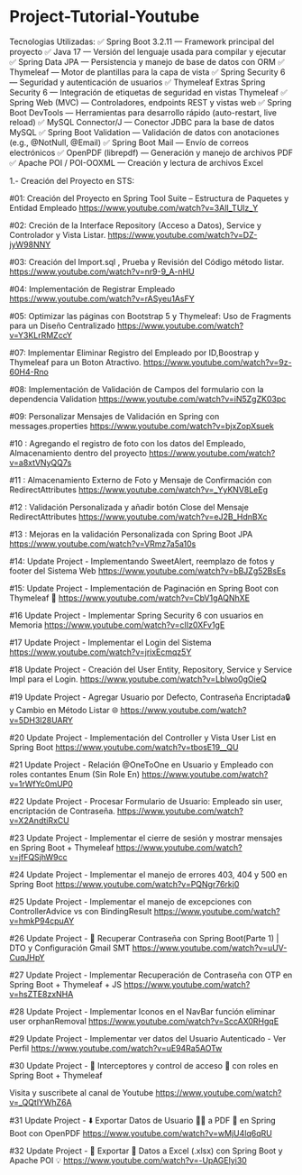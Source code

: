 # Project-Tutorial-Youtube

Tecnologias Utilizadas:
✅ Spring Boot 3.2.11 — Framework principal del proyecto
✅ Java 17 — Versión del lenguaje usada para compilar y ejecutar
✅ Spring Data JPA — Persistencia y manejo de base de datos con ORM
✅ Thymeleaf — Motor de plantillas para la capa de vista
✅ Spring Security 6 — Seguridad y autenticación de usuarios
✅ Thymeleaf Extras Spring Security 6 — Integración de etiquetas de seguridad en vistas Thymeleaf
✅ Spring Web (MVC) — Controladores, endpoints REST y vistas web
✅ Spring Boot DevTools — Herramientas para desarrollo rápido (auto-restart, live reload)
✅ MySQL Connector/J — Conector JDBC para la base de datos MySQL
✅ Spring Boot Validation — Validación de datos con anotaciones (e.g., @NotNull, @Email)
✅ Spring Boot Mail — Envío de correos electrónicos
✅ OpenPDF (librepdf) — Generación y manejo de archivos PDF
✅ Apache POI / POI-OOXML — Creación y lectura de archivos Excel

1.- Creación del Proyecto en STS: 

#01: Creación del Proyecto en Spring Tool Suite – Estructura de Paquetes y Entidad Empleado
https://www.youtube.com/watch?v=3AlI_TUlz_Y

#02: Creción de la Interface Repository (Acceso a Datos), Service y Controlador y Vista Listar.
https://www.youtube.com/watch?v=DZ-jyW98NNY

#03: Creación del Import.sql , Prueba y Revisión del Código método listar.
https://www.youtube.com/watch?v=nr9-9_A-nHU

#04: Implementación de Registrar Empleado
https://www.youtube.com/watch?v=rASyeu1AsFY

#05: Optimizar las páginas con Bootstrap 5 y Thymeleaf: Uso de Fragments para un Diseño Centralizado
https://www.youtube.com/watch?v=Y3KLrRMZccY

#07: Implementar Eliminar Registro del Empleado por ID,Boostrap y Thymeleaf para un Boton Atractivo.
https://www.youtube.com/watch?v=9z-60H4-Rno

#08: Implementación de Validación de Campos del formulario con la dependencia Validation
https://www.youtube.com/watch?v=iN5ZgZK03pc

#09: Personalizar Mensajes de Validación en Spring con messages.properties
https://www.youtube.com/watch?v=bjxZopXsuek

#10 : Agregando el registro de foto con los datos del Empleado, Almacenamiento dentro del proyecto
https://www.youtube.com/watch?v=a8xtVNyQQ7s

#11 : Almacenamiento Externo de Foto y Mensaje de Confirmación con RedirectAttributes
https://www.youtube.com/watch?v=_YyKNV8LeEg

#12 : Validación Personalizada y añadir botón Close del Mensaje RedirectAttributes
https://www.youtube.com/watch?v=eJ2B_HdnBXc

#13 : Mejoras en la validación Personalizada con Spring Boot JPA
https://www.youtube.com/watch?v=VRmz7a5a10s

#14: Update Project - Implementando SweetAlert, reemplazo de fotos y footer del Sistema Web
https://www.youtube.com/watch?v=bBJZg52BsEs

#15: Update Project - Implementación de Paginación en Spring Boot con Thymeleaf 🚀
https://www.youtube.com/watch?v=CbV1gAQNhXE

#16 Update Project - Implementar Spring Security 6 con usuarios en Memoria
https://www.youtube.com/watch?v=cIIz0XFv1gE

#17 Update Project - Implementar el Login del Sistema
https://www.youtube.com/watch?v=jrixEcmqz5Y

#18 Update Project - Creación del User Entity, Repository, Service y Service Impl para el Login.
https://www.youtube.com/watch?v=LbIwo0gOieQ

#19 Update Project - Agregar Usuario por Defecto, Contraseña Encriptada🔒 y Cambio en Método Listar 🌐
https://www.youtube.com/watch?v=5DH3l28UARY

#20 Update Project - Implementación del Controller y Vista User List en Spring Boot
https://www.youtube.com/watch?v=tbosE19__QU

#21 Update Project - Relación @OneToOne en Usuario y Empleado con roles contantes Enum (Sin Role En)
https://www.youtube.com/watch?v=1rWfYc0mUP0

#22 Update Project - Procesar Formulario de Usuario: Empleado sin user, encriptación de Contraseña.
https://www.youtube.com/watch?v=X2AndtiRxCU

#23 Update Project - Implementar el cierre de sesión y mostrar mensajes en Spring Boot + Thymeleaf
https://www.youtube.com/watch?v=jfFQSjhW9cc

#24 Update Project - Implementar el manejo de errores 403, 404 y 500 en Spring Boot
https://www.youtube.com/watch?v=PQNgr76rkj0

#25 Update Project - Implementar el manejo de excepciones con ControllerAdvice vs con BindingResult
https://www.youtube.com/watch?v=hmkP94cpuAY

#26 Update Project - 🔐 Recuperar Contraseña con Spring Boot(Parte 1) | DTO y Configuración Gmail SMT
https://www.youtube.com/watch?v=uUV-CuqJHpY

#27 Update Project - Implementar Recuperación de Contraseña con OTP en Spring Boot + Thymeleaf + JS
https://www.youtube.com/watch?v=hsZTE8zxNHA

#28 Update Project - Implementar Iconos en el NavBar función eliminar user orphanRemoval
https://www.youtube.com/watch?v=SccAX0RHgqE

#29 Update Project - Implementar ver datos del Usuario Autenticado - Ver Perfil
https://www.youtube.com/watch?v=uE94Ra5AOTw

#30 Update Project - 🧩 Interceptores y control de acceso 👤 con roles en Spring Boot + Thymeleaf

Visita y suscribete al canal de Youtube
https://www.youtube.com/watch?v=_QQtlYWhZ6A

#31 Update Project - ⬇️ Exportar Datos de Usuario 👩‍💻 a PDF 📄 en Spring Boot con OpenPDF
https://www.youtube.com/watch?v=wMjU4lq6qRU

#32 Update Project - 🧩 Exportar 💾 Datos a Excel (.xlsx) con Spring Boot y Apache POI 💡
https://www.youtube.com/watch?v=-UpAGElyi30
